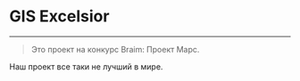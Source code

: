 # GIS Excelsior
----------------------
>Это проект на конкурс Braim: Проект Марс.

Наш проект все таки не лучший в мире.